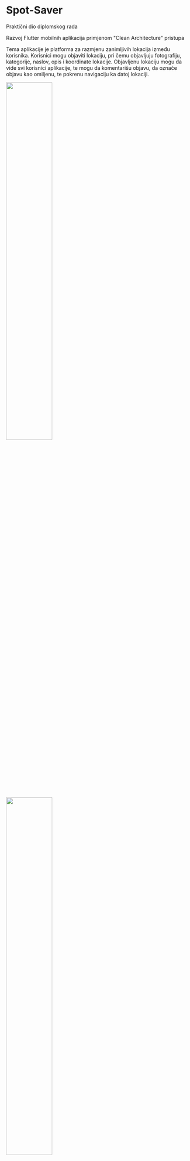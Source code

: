 # Spot-Saver
Praktični dio diplomskog rada

Razvoj Flutter mobilnih aplikacija primjenom "Clean Architecture" pristupa

Tema aplikacije je platforma za razmjenu zanimljivih lokacija između korisnika. Korisnici mogu objaviti lokaciju, pri čemu objavljuju fotografiju, kategorije, naslov, opis i koordinate lokacije. Objavljenu lokaciju mogu da vide svi korisnici aplikacije, te mogu da komentarišu objavu, da označe objavu kao omiljenu, te pokrenu navigaciju ka datoj lokaciji.

<img src="https://github.com/Djed01/SpotSaver/blob/main/spot_saver/assets/demo/Screenshot_20240817_102116.jpg" width="50%" height="50%">

<img src="https://github.com/Djed01/SpotSaver/blob/main/spot_saver/assets/demo/Screenshot_20240817_102116.jpg" width="50%" height="50%">

<img src="https://github.com/Djed01/SpotSaver/blob/main/spot_saver/assets/demo/Screenshot_20240817_101225.jpg" width="50%" height="50%">

<img src="https://github.com/Djed01/SpotSaver/blob/main/spot_saver/assets/demo/Screenshot_20240817_101237.jpg" width="50%" height="50%">

<img src="https://github.com/Djed01/SpotSaver/blob/main/spot_saver/assets/demo/Screenshot_20240817_101243.jpg" width="50%" height="50%">

<img src="https://github.com/Djed01/SpotSaver/blob/main/spot_saver/assets/demo/Screenshot_20240817_101309.jpg" width="50%" height="50%">

<img src="https://github.com/Djed01/SpotSaver/blob/main/spot_saver/assets/demo/Screenshot_20240817_101313.jpg" width="50%" height="50%">

<img src="https://github.com/Djed01/SpotSaver/blob/main/spot_saver/assets/demo/Screenshot_20240817_101712.jpg" width="50%" height="50%">

<img src="https://github.com/Djed01/SpotSaver/blob/main/spot_saver/assets/demo/Screenshot_20240817_101745.jpg" width="50%" height="50%">

<img src="https://github.com/Djed01/SpotSaver/blob/main/spot_saver/assets/demo/Screenshot_20240817_101756.jpg" width="50%" height="50%">

<img src="https://github.com/Djed01/SpotSaver/blob/main/spot_saver/assets/demo/Screenshot_20240817_101851.jpg" width="50%" height="50%">

<img src="https://github.com/Djed01/SpotSaver/blob/main/spot_saver/assets/demo/Screenshot_20240817_101900.jpg" width="50%" height="50%">

<img src="https://github.com/Djed01/SpotSaver/blob/main/spot_saver/assets/demo/Screenshot_20240817_101936.jpg" width="50%" height="50%">

<img src="https://github.com/Djed01/SpotSaver/blob/main/spot_saver/assets/demo/Screenshot_20240817_101955.jpg" width="50%" height="50%">

<img src="https://github.com/Djed01/SpotSaver/blob/main/spot_saver/assets/demo/Screenshot_20240817_102057.jpg" width="50%" height="50%">
